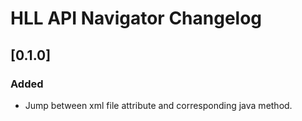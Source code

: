 <!-- Keep a Changelog guide -> https://keepachangelog.com -->

# HLL API Navigator Changelog

## [0.1.0]
### Added
- Jump between xml file attribute and corresponding java method.
